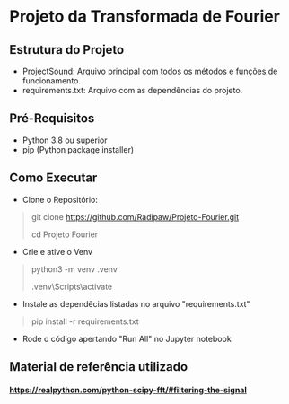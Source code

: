 # Projeto da Transformada de Fourier

## Estrutura do Projeto
- ProjectSound: Arquivo principal com todos os métodos e funções de funcionamento.
- requirements.txt: Arquivo com as dependências do projeto.

## Pré-Requisitos
- Python 3.8 ou superior
- pip (Python package installer)

## Como Executar
- Clone o Repositório:
> git clone https://github.com/Radipaw/Projeto-Fourier.git
>
> cd Projeto Fourier
- Crie e ative o Venv
> python3 -m venv .venv
> 
> .venv\Scripts\activate
- Instale as dependêcias listadas no arquivo "requirements.txt"
> pip install -r requirements.txt

- Rode o código apertando "Run All" no Jupyter notebook

## Material de referência utilizado
#### https://realpython.com/python-scipy-fft/#filtering-the-signal
